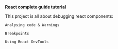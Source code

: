 **React complete guide tutorial**

This project is all about debugging react components:

    Analysing code & Warnings

    Breakpoints

    Using React DevTools
